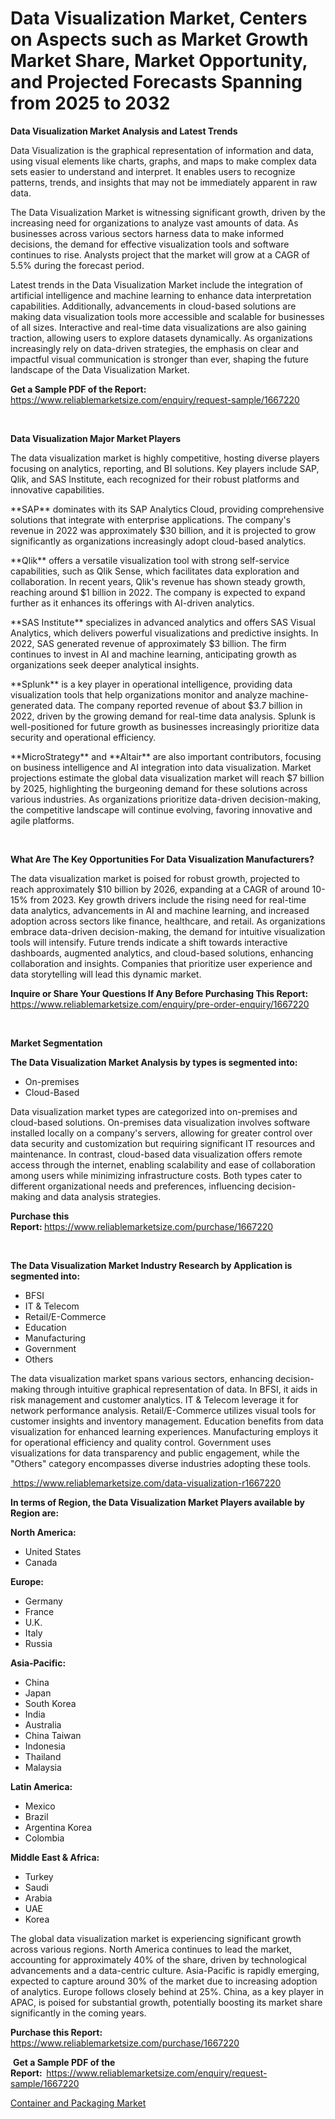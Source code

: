 <p><h1>Data Visualization Market, Centers on Aspects such as Market Growth Market Share, Market Opportunity, and Projected Forecasts Spanning from 2025 to 2032</h1></p><p><strong>Data Visualization Market Analysis and Latest Trends</strong></p>
<p><p>Data Visualization is the graphical representation of information and data, using visual elements like charts, graphs, and maps to make complex data sets easier to understand and interpret. It enables users to recognize patterns, trends, and insights that may not be immediately apparent in raw data.</p><p>The Data Visualization Market is witnessing significant growth, driven by the increasing need for organizations to analyze vast amounts of data. As businesses across various sectors harness data to make informed decisions, the demand for effective visualization tools and software continues to rise. Analysts project that the market will grow at a CAGR of 5.5% during the forecast period. </p><p>Latest trends in the Data Visualization Market include the integration of artificial intelligence and machine learning to enhance data interpretation capabilities. Additionally, advancements in cloud-based solutions are making data visualization tools more accessible and scalable for businesses of all sizes. Interactive and real-time data visualizations are also gaining traction, allowing users to explore datasets dynamically. As organizations increasingly rely on data-driven strategies, the emphasis on clear and impactful visual communication is stronger than ever, shaping the future landscape of the Data Visualization Market.</p></p>
<p><strong>Get a Sample PDF of the Report:&nbsp;</strong> <a href="https://www.reliablemarketsize.com/enquiry/request-sample/1667220?utm_campaign=1197&utm_medium=2&utm_source=Github&utm_content=ia&utm_term=06032025&utm_id=data-visualization">https://www.reliablemarketsize.com/enquiry/request-sample/1667220</a></p>
<p>&nbsp;</p>
<p><strong>Data Visualization Major Market Players</strong></p>
<p><p>The data visualization market is highly competitive, hosting diverse players focusing on analytics, reporting, and BI solutions. Key players include SAP, Qlik, and SAS Institute, each recognized for their robust platforms and innovative capabilities.</p><p>**SAP** dominates with its SAP Analytics Cloud, providing comprehensive solutions that integrate with enterprise applications. The company's revenue in 2022 was approximately $30 billion, and it is projected to grow significantly as organizations increasingly adopt cloud-based analytics.</p><p>**Qlik** offers a versatile visualization tool with strong self-service capabilities, such as Qlik Sense, which facilitates data exploration and collaboration. In recent years, Qlik's revenue has shown steady growth, reaching around $1 billion in 2022. The company is expected to expand further as it enhances its offerings with AI-driven analytics.</p><p>**SAS Institute** specializes in advanced analytics and offers SAS Visual Analytics, which delivers powerful visualizations and predictive insights. In 2022, SAS generated revenue of approximately $3 billion. The firm continues to invest in AI and machine learning, anticipating growth as organizations seek deeper analytical insights.</p><p>**Splunk** is a key player in operational intelligence, providing data visualization tools that help organizations monitor and analyze machine-generated data. The company reported revenue of about $3.7 billion in 2022, driven by the growing demand for real-time data analysis. Splunk is well-positioned for future growth as businesses increasingly prioritize data security and operational efficiency.</p><p>**MicroStrategy** and **Altair** are also important contributors, focusing on business intelligence and AI integration into data visualization. Market projections estimate the global data visualization market will reach $7 billion by 2025, highlighting the burgeoning demand for these solutions across various industries. As organizations prioritize data-driven decision-making, the competitive landscape will continue evolving, favoring innovative and agile platforms.</p></p>
<p>&nbsp;</p>
<p><strong>What Are The Key Opportunities For Data Visualization Manufacturers?</strong></p>
<p><p>The data visualization market is poised for robust growth, projected to reach approximately $10 billion by 2026, expanding at a CAGR of around 10-15% from 2023. Key growth drivers include the rising need for real-time data analytics, advancements in AI and machine learning, and increased adoption across sectors like finance, healthcare, and retail. As organizations embrace data-driven decision-making, the demand for intuitive visualization tools will intensify. Future trends indicate a shift towards interactive dashboards, augmented analytics, and cloud-based solutions, enhancing collaboration and insights. Companies that prioritize user experience and data storytelling will lead this dynamic market.</p></p>
<p><strong>Inquire or Share Your Questions If Any Before Purchasing This Report:</strong> <a href="https://www.reliablemarketsize.com/enquiry/pre-order-enquiry/1667220?utm_campaign=1197&utm_medium=2&utm_source=Github&utm_content=ia&utm_term=06032025&utm_id=data-visualization">https://www.reliablemarketsize.com/enquiry/pre-order-enquiry/1667220</a></p>
<p>&nbsp;</p>
<p><strong>Market Segmentation</strong></p>
<p><strong>The Data Visualization Market Analysis by types is segmented into:</strong></p>
<p><ul><li>On-premises</li><li>Cloud-Based</li></ul></p>
<p><p>Data visualization market types are categorized into on-premises and cloud-based solutions. On-premises data visualization involves software installed locally on a company's servers, allowing for greater control over data security and customization but requiring significant IT resources and maintenance. In contrast, cloud-based data visualization offers remote access through the internet, enabling scalability and ease of collaboration among users while minimizing infrastructure costs. Both types cater to different organizational needs and preferences, influencing decision-making and data analysis strategies.</p></p>
<p><strong>Purchase this Report:&nbsp;</strong><a href="https://www.reliablemarketsize.com/purchase/1667220?utm_campaign=1197&utm_medium=2&utm_source=Github&utm_content=ia&utm_term=06032025&utm_id=data-visualization">https://www.reliablemarketsize.com/purchase/1667220</a></p>
<p>&nbsp;</p>
<p><strong>The Data Visualization Market Industry Research by Application is segmented into:</strong></p>
<p><ul><li>BFSI</li><li>IT & Telecom</li><li>Retail/E-Commerce</li><li>Education</li><li>Manufacturing</li><li>Government</li><li>Others</li></ul></p>
<p><p>The data visualization market spans various sectors, enhancing decision-making through intuitive graphical representation of data. In BFSI, it aids in risk management and customer analytics. IT & Telecom leverage it for network performance analysis. Retail/E-Commerce utilizes visual tools for customer insights and inventory management. Education benefits from data visualization for enhanced learning experiences. Manufacturing employs it for operational efficiency and quality control. Government uses visualizations for data transparency and public engagement, while the "Others" category encompasses diverse industries adopting these tools.</p></p>
<p><a href="https://www.reliablemarketsize.com/data-visualization-r1667220?utm_campaign=1197&utm_medium=2&utm_source=Github&utm_content=ia&utm_term=06032025&utm_id=data-visualization">&nbsp;https://www.reliablemarketsize.com/data-visualization-r1667220</a></p>
<p><strong>In terms of Region, the Data Visualization Market Players available by Region are:</strong></p>
<p>
    <p> <strong> North America: </strong>
        <ul>
            <li>United States</li>
            <li>Canada</li>
        </ul>
        </p> 
    <p> <strong> Europe: </strong>
        <ul>
            <li>Germany</li>
            <li>France</li>
            <li>U.K.</li>
            <li>Italy</li>
            <li>Russia</li>
        </ul>
        </p> 
    <p> <strong> Asia-Pacific: </strong>
        <ul>
            <li>China</li>
            <li>Japan</li>
            <li>South Korea</li>
            <li>India</li>
            <li>Australia</li>
            <li>China Taiwan</li>
            <li>Indonesia</li>
            <li>Thailand</li>
            <li>Malaysia</li>
        </ul>
        </p> 
    <p> <strong> Latin America: </strong>
        <ul>
            <li>Mexico</li>
            <li>Brazil</li>
            <li>Argentina Korea</li>
            <li>Colombia</li>
        </ul>
        </p> 
    <p> <strong> Middle East & Africa: </strong>
        <ul>
            <li>Turkey</li>
            <li>Saudi</li>
            <li>Arabia</li>
            <li>UAE</li>
            <li>Korea</li>
        </ul>
    </p>
    </p>
<p><p>The global data visualization market is experiencing significant growth across various regions. North America continues to lead the market, accounting for approximately 40% of the share, driven by technological advancements and a data-centric culture. Asia-Pacific is rapidly emerging, expected to capture around 30% of the market due to increasing adoption of analytics. Europe follows closely behind at 25%. China, as a key player in APAC, is poised for substantial growth, potentially boosting its market share significantly in the coming years.</p></p>
<p><strong>Purchase this Report: </strong><a href="https://www.reliablemarketsize.com/purchase/1667220?utm_campaign=1197&utm_medium=2&utm_source=Github&utm_content=ia&utm_term=06032025&utm_id=data-visualization">https://www.reliablemarketsize.com/purchase/1667220</a></p>
<p>&nbsp;<strong>Get a Sample PDF of the Report:&nbsp;&nbsp;</strong><a href="https://www.reliablemarketsize.com/enquiry/request-sample/1667220?utm_campaign=1197&utm_medium=2&utm_source=Github&utm_content=ia&utm_term=06032025&utm_id=data-visualization">https://www.reliablemarketsize.com/enquiry/request-sample/1667220</a></p>
<p><strong></strong></p>
<p><p><a href="https://github.com/prosalinda88/Market-Research-Report-List-7/blob/main/container-and-packaging-market.md?utm_campaign=1197&utm_medium=2&utm_source=Github&utm_content=ia&utm_term=06032025&utm_id=data-visualization">Container and Packaging Market</a></p></p>